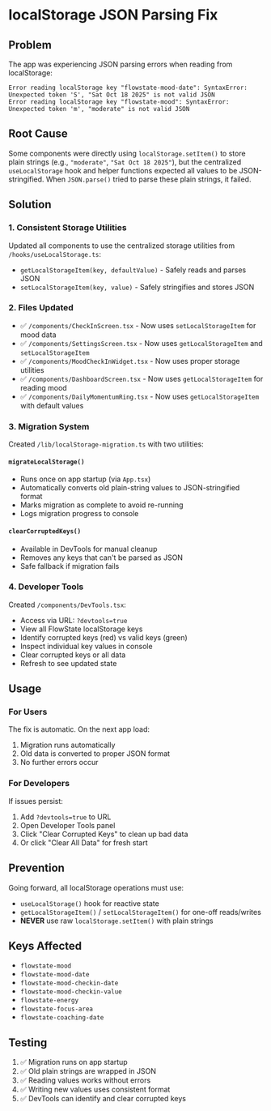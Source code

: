 # localStorage JSON Parsing Fix

## Problem
The app was experiencing JSON parsing errors when reading from localStorage:
```
Error reading localStorage key "flowstate-mood-date": SyntaxError: Unexpected token 'S', "Sat Oct 18 2025" is not valid JSON
Error reading localStorage key "flowstate-mood": SyntaxError: Unexpected token 'm', "moderate" is not valid JSON
```

## Root Cause
Some components were directly using `localStorage.setItem()` to store plain strings (e.g., `"moderate"`, `"Sat Oct 18 2025"`), but the centralized `useLocalStorage` hook and helper functions expected all values to be JSON-stringified. When `JSON.parse()` tried to parse these plain strings, it failed.

## Solution

### 1. **Consistent Storage Utilities**
Updated all components to use the centralized storage utilities from `/hooks/useLocalStorage.ts`:
- `getLocalStorageItem(key, defaultValue)` - Safely reads and parses JSON
- `setLocalStorageItem(key, value)` - Safely stringifies and stores JSON

### 2. **Files Updated**
- ✅ `/components/CheckInScreen.tsx` - Now uses `setLocalStorageItem` for mood data
- ✅ `/components/SettingsScreen.tsx` - Now uses `getLocalStorageItem` and `setLocalStorageItem`
- ✅ `/components/MoodCheckInWidget.tsx` - Now uses proper storage utilities
- ✅ `/components/DashboardScreen.tsx` - Now uses `getLocalStorageItem` for reading mood
- ✅ `/components/DailyMomentumRing.tsx` - Now uses `getLocalStorageItem` with default values

### 3. **Migration System**
Created `/lib/localStorage-migration.ts` with two utilities:

#### `migrateLocalStorage()`
- Runs once on app startup (via `App.tsx`)
- Automatically converts old plain-string values to JSON-stringified format
- Marks migration as complete to avoid re-running
- Logs migration progress to console

#### `clearCorruptedKeys()`
- Available in DevTools for manual cleanup
- Removes any keys that can't be parsed as JSON
- Safe fallback if migration fails

### 4. **Developer Tools**
Created `/components/DevTools.tsx`:
- Access via URL: `?devtools=true`
- View all FlowState localStorage keys
- Identify corrupted keys (red) vs valid keys (green)
- Inspect individual key values in console
- Clear corrupted keys or all data
- Refresh to see updated state

## Usage

### For Users
The fix is automatic. On the next app load:
1. Migration runs automatically
2. Old data is converted to proper JSON format
3. No further errors occur

### For Developers
If issues persist:
1. Add `?devtools=true` to URL
2. Open Developer Tools panel
3. Click "Clear Corrupted Keys" to clean up bad data
4. Or click "Clear All Data" for fresh start

## Prevention
Going forward, all localStorage operations must use:
- `useLocalStorage()` hook for reactive state
- `getLocalStorageItem()` / `setLocalStorageItem()` for one-off reads/writes
- **NEVER** use raw `localStorage.setItem()` with plain strings

## Keys Affected
- `flowstate-mood`
- `flowstate-mood-date`
- `flowstate-mood-checkin-date`
- `flowstate-mood-checkin-value`
- `flowstate-energy`
- `flowstate-focus-area`
- `flowstate-coaching-date`

## Testing
1. ✅ Migration runs on app startup
2. ✅ Old plain strings are wrapped in JSON
3. ✅ Reading values works without errors
4. ✅ Writing new values uses consistent format
5. ✅ DevTools can identify and clear corrupted keys
